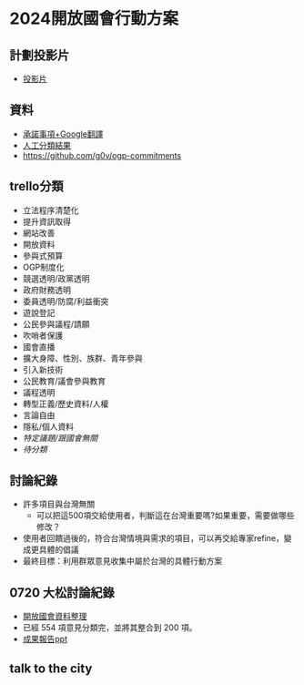 # 2024開放國會行動方案


## 計劃投影片
- [投影片](https://docs.google.com/presentation/d/1S8bZWYAvyweEFHVt6frD7NXpCAV8xC1OQTZdVIRZUn4/edit#slide=id.p)

## 資料
- [承諾事項+Google翻譯](https://docs.google.com/spreadsheets/d/1ZoiJY9zL52dEOFJnHWSFcAmJx_KxK0xAWzHQbX2iGPo/edit?gid=1286987850#gid=1286987850)
- [人工分類結果](https://trello.com/b/zrypUtQH/%E6%89%BF%E8%AB%BE%E4%BA%8B%E9%A0%85)
- https://github.com/g0v/ogp-commitments

## trello分類

- 立法程序清楚化
- 提升資訊取得
- 網站改善
- 開放資料
- 參與式預算
- OGP制度化
- 競選透明/政黨透明
- 政府財務透明
- 委員透明/防腐/利益衝突
- 遊說登記
- 公民參與議程/請願
- 吹哨者保護
- 國會直播
- 擴大身障、性別、族群、青年參與
- 引入新技術
- 公民教育/議會參與教育
- 議程透明
- 轉型正義/歷史資料/人權
- 言論自由
- 隱私/個人資料
- *特定議題/跟國會無關*
- *待分類*


## 討論紀錄

- 許多項目與台灣無關
    - 可以把這500項交給使用者，判斷這在台灣重要嗎?如果重要，需要做哪些修改？
- 使用者回饋過後的，符合台灣情境與需求的項目，可以再交給專家refine，變成更具體的倡議
- 最終目標：利用群眾意見收集中屬於台灣的具體行動方案

## 0720 大松討論紀錄
    
- [開放國會資料整理](https://docs.google.com/spreadsheets/d/1P98LGBTK1fu2KxC775sXIDwr5QlB6harsqBwMKoicM4/edit?usp=sharing)
- 已經 554 項意見分類完，並將其整合到 200 項。
- [成果報告ppt](https://docs.google.com/presentation/d/1S8bZWYAvyweEFHVt6frD7NXpCAV8xC1OQTZdVIRZUn4/edit#slide=id.g2ed3cfb9d0f_0_0)



## talk to the city 